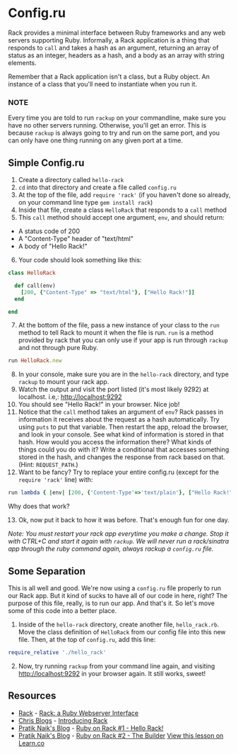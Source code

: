 

# Config.ru

Rack provides a minimal interface between Ruby frameworks and any web servers supporting Ruby. Informally, a Rack application is a thing that responds to `call` and takes a hash as an argument, returning an array of status as an integer, headers as a hash, and a body as an array with string elements.

Remember that a Rack application isn't a class, but a Ruby object. An instance of a class that you'll need to instantiate when you run it.

### NOTE

Every time you are told to run `rackup` on your commandline, make sure you have no other servers running. Otherwise, you'll get an error. This is because `rackup` is always going to try and run on the same port, and you can only have one thing running on any given port at a time.

## Simple Config.ru

1. Create a directory called `hello-rack`
2. `cd` into that directory and create a file called `config.ru`
3. At the top of the file, add `require 'rack'` (if you haven't done so already, on your command line type `gem install rack`)
4. Inside that file, create a class `HelloRack` that responds to a `call` method
5. This `call` method should accept one argument, `env`, and should return:
  * A status code of 200
  * A "Content-Type" header of "text/html"
  * A body of "Hello Rack!"

6. Your code should look something like this:

  ```ruby
  class HelloRack

    def call(env)
      [200, {"Content-Type" => "text/html"}, ["Hello Rack!"]]
    end

  end
  ```

7. At the bottom of the file, pass a new instance of your class to the `run` method to tell Rack to mount it when the file is run. `run` is a method provided by rack that you can only use if your app is run through `rackup` and not through pure Ruby.

  ```ruby
  run HelloRack.new
  ```

8. In your console, make sure you are in the `hello-rack` directory, and type `rackup` to mount your rack app.
9. Watch the output and visit the port listed (it's most likely 9292) at localhost. i.e,: [http://localhost:9292](http://localhost:9292)
10. You should see "Hello Rack!" in your browser. Nice job!
11. Notice that the `call` method takes an argument of `env`? Rack passes in information it receives about the request as a hash automatically. Try using `puts` to put that variable. Then restart the app, reload the browser, and look in your console. See what kind of information is stored in that hash. How would you access the information there? What kinds of things could you do with it? Write a conditional that accesses something stored in the hash, and changes the response from rack based on that. (Hint: `REQUEST_PATH`.)
12. Want to be fancy? Try to replace your entire config.ru (except for the `require 'rack'` line) with:

  ```ruby
  run lambda { |env| [200, {'Content-Type'=>'text/plain'}, ["Hello Rack!"]] }
  ```

  Why does that work?

13. Ok, now put it back to how it was before. That's enough fun for one day.

  *Note: You must restart your rack app everytime you make a change. Stop it with CTRL+C and start it again with `rackup`. We will never run a rack/sinatra app through the ruby command again, always rackup a `config.ru` file.*

## Some Separation

This is all well and good. We're now using a `config.ru` file properly to run our Rack app. But it kind of sucks to have all of our code in here, right? The purpose of this file, really, is to run our app. And that's it. So let's move some of this code into a better place.

1. Inside of the `hello-rack` directory, create another file, `hello_rack.rb`. Move the class definition of `HelloRack` from our config file into this new file. Then, at the top of `config.ru`, add this line:

```ruby
require_relative './hello_rack'
```

2. Now, try running `rackup` from your command line again, and visiting [http://localhost:9292](http://localhost:9292) in your browser again. It still works, sweet!

## Resources
* [Rack](http://rack.github.io/) - [Rack: a Ruby Webserver Interface](http://rack.github.io/)
* [Chris Blogs](http://chneukirchen.org/blog/) - [Introducing Rack](http://chneukirchen.org/blog/archive/2007/02/introducing-rack.html)
* [Pratik Naik's Blog](http://m.onkey.org/) - [Ruby on Rack #1 - Hello Rack!](http://m.onkey.org/ruby-on-rack-1-hello-rack)
* [Pratik Naik's Blog](http://m.onkey.org/) - [Ruby on Rack #2 - The Builder](http://m.onkey.org/ruby-on-rack-2-the-builder)
<a href='https://learn.co/lessons/config-ru-tutorial' data-visibility='hidden'>View this lesson on Learn.co</a>
